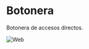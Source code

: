# Botonera
Botonera de accesos directos.

<img src="https://i.ibb.co/6w4DR5p/sistemas-GA.jpg" alt="Web">
